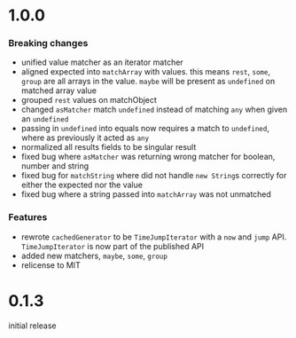 # 1.0.0

### Breaking changes

- unified value matcher as an iterator matcher
- aligned expected into `matchArray` with values. this means `rest`, `some`, `group` are all arrays in the value. `maybe` will be present as `undefined` on matched array value
- grouped `rest` values on matchObject
- changed `asMatcher` match `undefined` instead of matching `any` when given an `undefined`
- passing in `undefined` into equals now requires a match to `undefined`, where as previously it acted as `any`
- normalized all results fields to be singular result
- fixed bug where `asMatcher` was returning wrong matcher for boolean, number and string
- fixed bug for `matchString` where did not handle `new String`s correctly for either the expected nor the value
- fixed bug where a string passed into `matchArray` was not unmatched

### Features

- rewrote `cachedGenerator` to be `TimeJumpIterator` with a `now` and `jump` API. `TimeJumpIterator` is now part of the published API
- added new matchers, `maybe`, `some`, `group`
- relicense to MIT

# 0.1.3

initial release
